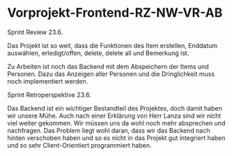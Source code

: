 # Vorprojekt-Frontend-RZ-NW-VR-AB

Sprint Review 23.6.

Das Projekt ist so weit, dass die Funktionen des Item erstellen, Enddatum auswählen, erledigt/offen, delete, delete all und Bemerkung ist.

Zu Arbeiten ist noch das Backend mit dem Abspeichern der Items und Personen. Dazu das Anzeigen aller Personen und die Dringlichkeit muss noch implementiert werden.




Sprint Retroperspektive 23.6.

Das Backend ist ein wichtiger Bestandteil des Projektes, doch damit haben wir unsere Mühe. Auch nach einer Erklärung von Herr Lanza sind wir nicht viel weiter gekommen. Wir müssen uns da wohl noch mehr absprechen und nachfragen. Das Problem liegt wohl daran, dass wir das Backend nach hinten verschoben haben und so es nicht in das Projekt gut integriert haben und so sehr Client-Orientiert programmiert haben.
